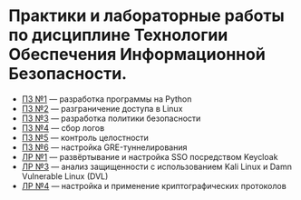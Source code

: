 # Практики и лабораторные работы по дисциплине Технологии Обеспечения Информационной Безопасности.

- [ПЗ №1](./Prcatice_1/) — разработка программы на Python
- [ПЗ №2](./Prcatice_2/) — разграничение доступа в Linux
- [ПЗ №3](./Practice_3/) — разработка политики безопасности
- [ПЗ №4](./Practice_4/) — сбор логов
- [ПЗ №5](./Practice_5) — контроль целостности
- [ПЗ №6](./Practice_6) — настройка GRE-туннелирования
- [ЛР №1](./Laba_1) — развёртывание и настройка SSO посредством Keycloak
- [ЛР №3](./Laba_3) — анализ защищенности с использованием Kali Linux и Damn Vulnerable Linux (DVL)
- [ЛР №4](./Laba_4/) — настройка и применение криптографических протоколов
